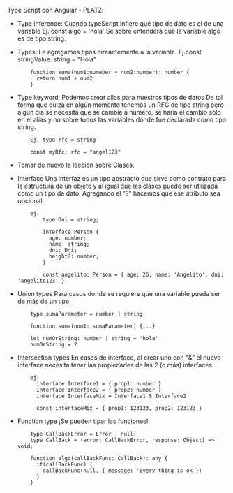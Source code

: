 Type Script con Angular - PLATZI

- Type inference:
          Cuando typeScript infiere qué tipo de dato es el de una variable
          Ej. const algo = 'hola'
          Se sobre entenderá que la variable algo es de tipo string.

- Types:
          Le agregamos tipos direactemente a la variable.
          Ej.const stringValue: string  = "Hola"  
          
          function suma(num1:numeber + num2:number): number {
            return num1 + num2
          }

- Type keyword:
          Podemos crear alias para nuestros tipos de datos
          De tal forma que quizá en algún momento tenemos un RFC de tipo string
          pero algún día se necesita que se cambie a número, se haría el cambio
          sólo en el alias y no sobre todos las variables dónde fue declarada como
          tipo string.

          Ej. type rfc = string
          
          const myRfc: rfc = "angel123"


- Tomar de nuevo la lección sobre Clases.

- Interface
          Una interfaz es un tipo abstracto que sirve como contrato para la estructura 
          de un objeto y al igual que las clases puede ser utilizada como un tipo de dato.
          Agregando el "?" hacemos que ese atributo sea opcional.

          ej:
              type Dni = string;

              interface Person {
                age: number;
                name: string;
                dni: Dni;
                height?: number; 
              }

              const angelito: Person = { age: 26, name: 'Angelito', dni: 'angelito123' }

- Union types
          Para casos donde se requiere que una variable pueda ser de más de un tipo
          
          type sumaParameter = number | string

          function suma(num1: sumaParameter) {...}

          let numOrString: number | string = 'hola'
          numOrString = 2

- Intersection types
          En casos de interface, al crear uno con "&" el nuevo interface necesita tener
          las propiedades de las 2 (o más) interfaces.
          
          ej:
            interface Interface1 = { prop1: number }
            interface Interface2 = { prop2: number }
            interface InterfaceMix = Interface1 & Interface2

            const interfaceMix = { prop1: 123123, prop2: 123123 }


- Function type
          ¡Se pueden tipar las funciones!

          type CallBackError = Error | null;
          type CallBack = (error: CallBackError, response: Object) => void;

          function algo(callBackFunc: CallBack): any {
            if(callBackFunc) {
              callBackFunc(null, { message: 'Every thing is ok })
            }
          }

          






































